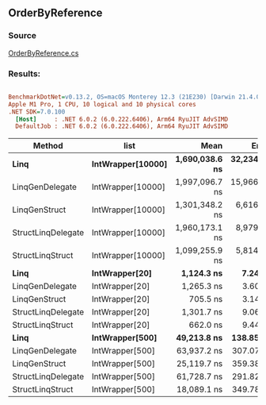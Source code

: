 ﻿## OrderByReference

### Source
[OrderByReference.cs](../../LinqGen.Benchmarks/Cases/OrderByReference.cs)

### Results:
``` ini

BenchmarkDotNet=v0.13.2, OS=macOS Monterey 12.3 (21E230) [Darwin 21.4.0]
Apple M1 Pro, 1 CPU, 10 logical and 10 physical cores
.NET SDK=7.0.100
  [Host]     : .NET 6.0.2 (6.0.222.6406), Arm64 RyuJIT AdvSIMD
  DefaultJob : .NET 6.0.2 (6.0.222.6406), Arm64 RyuJIT AdvSIMD


```
|             Method |              list |           Mean |        Error |       StdDev |    Gen0 |    Gen1 | Allocated |
|------------------- |------------------ |---------------:|-------------:|-------------:|--------:|--------:|----------:|
|               **Linq** | **IntWrapper[10000]** | **1,690,038.6 ns** | **32,234.67 ns** | **47,249.16 ns** | **72.2656** | **15.6250** |  **200313 B** |
|    LinqGenDelegate | IntWrapper[10000] | 1,997,096.7 ns | 15,966.81 ns | 14,935.36 ns |       - |       - |       3 B |
|      LinqGenStruct | IntWrapper[10000] | 1,301,348.2 ns |  6,616.22 ns |  6,188.82 ns |       - |       - |       1 B |
| StructLinqDelegate | IntWrapper[10000] | 1,960,173.1 ns |  8,979.13 ns |  8,399.09 ns |       - |       - |      93 B |
|   StructLinqStruct | IntWrapper[10000] | 1,099,255.9 ns |  5,814.90 ns |  5,439.26 ns |       - |       - |       3 B |
|               **Linq** |    **IntWrapper[20]** |     **1,124.3 ns** |      **7.24 ns** |      **6.42 ns** |  **0.3395** |       **-** |     **712 B** |
|    LinqGenDelegate |    IntWrapper[20] |     1,265.3 ns |      3.60 ns |      3.37 ns |       - |       - |         - |
|      LinqGenStruct |    IntWrapper[20] |       705.5 ns |      3.14 ns |      2.94 ns |       - |       - |         - |
| StructLinqDelegate |    IntWrapper[20] |     1,301.7 ns |      9.06 ns |      8.47 ns |  0.0420 |       - |      88 B |
|   StructLinqStruct |    IntWrapper[20] |       662.0 ns |      9.44 ns |      7.88 ns |       - |       - |         - |
|               **Linq** |   **IntWrapper[500]** |    **49,213.8 ns** |    **138.85 ns** |    **129.88 ns** |  **4.8828** |       **-** |   **10312 B** |
|    LinqGenDelegate |   IntWrapper[500] |    63,937.2 ns |    307.07 ns |    287.23 ns |       - |       - |         - |
|      LinqGenStruct |   IntWrapper[500] |    25,119.7 ns |    359.38 ns |    336.16 ns |       - |       - |         - |
| StructLinqDelegate |   IntWrapper[500] |    61,728.7 ns |    291.82 ns |    272.97 ns |       - |       - |      88 B |
|   StructLinqStruct |   IntWrapper[500] |    18,089.1 ns |    349.78 ns |    454.82 ns |       - |       - |         - |
